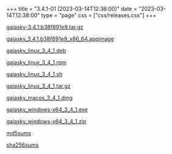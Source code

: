 +++
title = "3.4.1-01 (2023-03-14T12:38:00)"
date = "2023-03-14T12:38:00"
type = "page"
css = ["css/releases.css"]
+++

<section class="download-links">

<div class="package">

[gaiasky-3.4.1.b38f891e9.tar.gz](https://gaia.ari.uni-heidelberg.de/gaiasky/releases/3.4.1-01.b38f891e9/gaiasky-3.4.1.b38f891e9.tar.gz)

</div>
<div class="package">

[gaiasky_3.4.1.b38f891e9_x86_64.appimage](https://gaia.ari.uni-heidelberg.de/gaiasky/releases/3.4.1-01.b38f891e9/gaiasky_3.4.1.b38f891e9_x86_64.appimage)

</div>
<div class="package">

[gaiasky_linux_3_4_1.deb](https://gaia.ari.uni-heidelberg.de/gaiasky/releases/3.4.1-01.b38f891e9/gaiasky_linux_3_4_1.deb)

</div>
<div class="package">

[gaiasky_linux_3_4_1.rpm](https://gaia.ari.uni-heidelberg.de/gaiasky/releases/3.4.1-01.b38f891e9/gaiasky_linux_3_4_1.rpm)

</div>
<div class="package">

[gaiasky_linux_3_4_1.sh](https://gaia.ari.uni-heidelberg.de/gaiasky/releases/3.4.1-01.b38f891e9/gaiasky_linux_3_4_1.sh)

</div>
<div class="package">

[gaiasky_linux_3_4_1.tar.gz](https://gaia.ari.uni-heidelberg.de/gaiasky/releases/3.4.1-01.b38f891e9/gaiasky_linux_3_4_1.tar.gz)

</div>
<div class="package">

[gaiasky_macos_3_4_1.dmg](https://gaia.ari.uni-heidelberg.de/gaiasky/releases/3.4.1-01.b38f891e9/gaiasky_macos_3_4_1.dmg)

</div>
<div class="package">

[gaiasky_windows-x64_3_4_1.exe](https://gaia.ari.uni-heidelberg.de/gaiasky/releases/3.4.1-01.b38f891e9/gaiasky_windows-x64_3_4_1.exe)

</div>
<div class="package">

[gaiasky_windows-x64_3_4_1.zip](https://gaia.ari.uni-heidelberg.de/gaiasky/releases/3.4.1-01.b38f891e9/gaiasky_windows-x64_3_4_1.zip)

</div>
<div class="package">

[md5sums](https://gaia.ari.uni-heidelberg.de/gaiasky/releases/3.4.1-01.b38f891e9/md5sums)

</div>
<div class="package">

[sha256sums](https://gaia.ari.uni-heidelberg.de/gaiasky/releases/3.4.1-01.b38f891e9/sha256sums)

</div>


</section>
